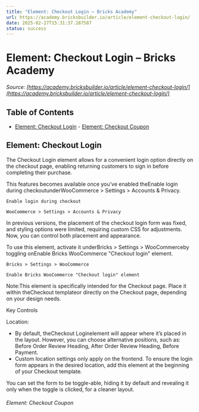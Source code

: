 ```yaml
---
title: "Element: Checkout Login – Bricks Academy"
url: https://academy.bricksbuilder.io/article/element-checkout-login/
date: 2025-02-27T15:31:37.287587
status: success
---
```


# Element: Checkout Login – Bricks Academy

*Source: [https://academy.bricksbuilder.io/article/element-checkout-login/](https://academy.bricksbuilder.io/article/element-checkout-login/)*

## Table of Contents

- [Element: Checkout Login](#element-checkout-login)
        - [Element: Checkout Coupon](#element-checkout-coupon)

## Element: Checkout Login

The Checkout Login element allows for a convenient login option directly on the checkout page, enabling returning customers to sign in before completing their purchase.

This features becomes available once you’ve enabled theEnable login during checkoutunderWooCommerce > Settings > Accounts & Privacy.

`Enable login during checkout`

`WooCommerce > Settings > Accounts & Privacy`

In previous versions, the placement of the checkout login form was fixed, and styling options were limited, requiring custom CSS for adjustments. Now, you can control both placement and appearance.

To use this element, activate it underBricks > Settings > WooCommerceby toggling onEnable Bricks WooCommerce "Checkout login" element.

`Bricks > Settings > WooCommerce`

`Enable Bricks WooCommerce "Checkout login" element`

Note:This element is specifically intended for the Checkout page. Place it within theCheckout templateor directly on the Checkout page, depending on your design needs.

Key Controls

Location:

- By default, theCheckout Loginelement will appear where it’s placed in the layout. However, you can choose alternative positions, such as: Before Order Review Heading, After Order Review Heading, Before Payment.
- Custom location settings only apply on the frontend. To ensure the login form appears in the desired location, add this element at the beginning of your Checkout template.

You can set the form to be toggle-able, hiding it by default and revealing it only when the toggle is clicked, for a cleaner layout.

###### Element: Checkout Coupon

